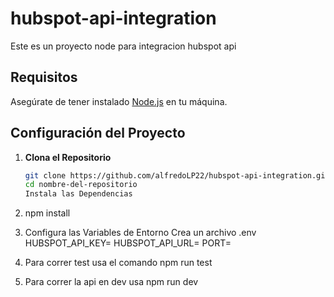 # hubspot-api-integration

Este es un proyecto node para integracion hubspot api

## Requisitos

Asegúrate de tener instalado [Node.js](https://nodejs.org/) en tu máquina.

## Configuración del Proyecto

1. **Clona el Repositorio**

   ```bash
   git clone https://github.com/alfredoLP22/hubspot-api-integration.git
   cd nombre-del-repositorio
   Instala las Dependencias
   ```

2. npm install

3. Configura las Variables de Entorno Crea un archivo .env
   HUBSPOT_API_KEY=
   HUBSPOT_API_URL=
   PORT=

4. Para correr test usa el comando npm run test

5. Para correr la api en dev usa npm run dev

